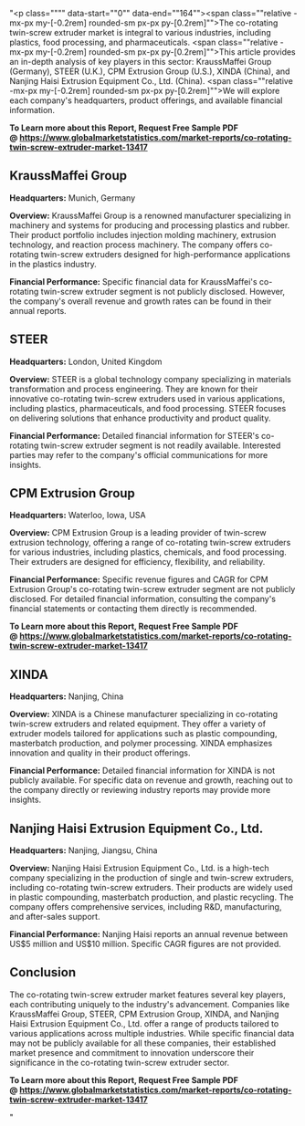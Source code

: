 "<p class="""" data-start=""0"" data-end=""164""><span class=""relative -mx-px my-[-0.2rem] rounded-sm px-px py-[0.2rem]"">The co-rotating twin-screw extruder market is integral to various industries, including plastics, food processing, and pharmaceuticals.</span> <span class=""relative -mx-px my-[-0.2rem] rounded-sm px-px py-[0.2rem]"">This article provides an in-depth analysis of key players in this sector: KraussMaffei Group (Germany), STEER (U.K.), CPM Extrusion Group (U.S.), XINDA (China), and Nanjing Haisi Extrusion Equipment Co., Ltd. (China).</span> <span class=""relative -mx-px my-[-0.2rem] rounded-sm px-px py-[0.2rem]"">We will explore each company's headquarters, product offerings, and available financial information.</span></p>
<p class="""" data-start=""0"" data-end=""164""><strong>To Learn more about this Report, Request Free Sample PDF @&nbsp;<a href=""https://www.globalmarketstatistics.com/market-reports/co-rotating-twin-screw-extruder-market-13417"">https://www.globalmarketstatistics.com/market-reports/co-rotating-twin-screw-extruder-market-13417</a></strong></p>
<h2 class="""" data-start=""166"" data-end=""187"">KraussMaffei Group</h2>
<p class="""" data-start=""189"" data-end=""288""><strong data-start=""189"" data-end=""206"">Headquarters:</strong> <span class=""relative -mx-px my-[-0.2rem] rounded-sm px-px py-[0.2rem]"">Munich, Germany</span></p>
<p class="""" data-start=""290"" data-end=""461""><strong data-start=""290"" data-end=""303"">Overview:</strong> <span class=""relative -mx-px my-[-0.2rem] rounded-sm px-px py-[0.2rem]"">KraussMaffei Group is a renowned manufacturer specializing in machinery and systems for producing and processing plastics and rubber.</span> <span class=""relative -mx-px my-[-0.2rem] rounded-sm px-px py-[0.2rem]"">Their product portfolio includes injection molding machinery, extrusion technology, and reaction process machinery.</span> <span class=""relative -mx-px my-[-0.2rem] rounded-sm px-px py-[0.2rem]"">The company offers co-rotating twin-screw extruders designed for high-performance applications in the plastics industry.</span></p>
<p class="""" data-start=""463"" data-end=""615""><strong data-start=""463"" data-end=""489"">Financial Performance:</strong> <span class=""relative -mx-px my-[-0.2rem] rounded-sm px-px py-[0.2rem]"">Specific financial data for KraussMaffei's co-rotating twin-screw extruder segment is not publicly disclosed.</span> <span class=""relative -mx-px my-[-0.2rem] rounded-sm px-px py-[0.2rem]"">However, the company's overall revenue and growth rates can be found in their annual reports.</span></p>
<h2 class="""" data-start=""617"" data-end=""625"">STEER</h2>
<p class="""" data-start=""627"" data-end=""730""><strong data-start=""627"" data-end=""644"">Headquarters:</strong> <span class=""relative -mx-px my-[-0.2rem] rounded-sm px-px py-[0.2rem]"">London, United Kingdom</span></p>
<p class="""" data-start=""732"" data-end=""911""><strong data-start=""732"" data-end=""745"">Overview:</strong> <span class=""relative -mx-px my-[-0.2rem] rounded-sm px-px py-[0.2rem]"">STEER is a global technology company specializing in materials transformation and process engineering.</span> <span class=""relative -mx-px my-[-0.2rem] rounded-sm px-px py-[0.2rem]"">They are known for their innovative co-rotating twin-screw extruders used in various applications, including plastics, pharmaceuticals, and food processing.</span> <span class=""relative -mx-px my-[-0.2rem] rounded-sm px-px py-[0.2rem]"">STEER focuses on delivering solutions that enhance productivity and product quality.</span></p>
<p class="""" data-start=""913"" data-end=""1065""><strong data-start=""913"" data-end=""939"">Financial Performance:</strong> <span class=""relative -mx-px my-[-0.2rem] rounded-sm px-px py-[0.2rem]"">Detailed financial information for STEER's co-rotating twin-screw extruder segment is not readily available.</span> <span class=""relative -mx-px my-[-0.2rem] rounded-sm px-px py-[0.2rem]"">Interested parties may refer to the company's official communications for more insights.</span></p>
<h2 class="""" data-start=""1067"" data-end=""1089"">CPM Extrusion Group</h2>
<p class="""" data-start=""1091"" data-end=""1194""><strong data-start=""1091"" data-end=""1108"">Headquarters:</strong> <span class=""relative -mx-px my-[-0.2rem] rounded-sm px-px py-[0.2rem]"">Waterloo, Iowa, USA</span></p>
<p class="""" data-start=""1196"" data-end=""1335""><strong data-start=""1196"" data-end=""1209"">Overview:</strong> <span class=""relative -mx-px my-[-0.2rem] rounded-sm px-px py-[0.2rem]"">CPM Extrusion Group is a leading provider of twin-screw extrusion technology, offering a range of co-rotating twin-screw extruders for various industries, including plastics, chemicals, and food processing.</span> <span class=""relative -mx-px my-[-0.2rem] rounded-sm px-px py-[0.2rem]"">Their extruders are designed for efficiency, flexibility, and reliability.</span></p>
<p class="""" data-start=""1337"" data-end=""1489""><strong data-start=""1337"" data-end=""1363"">Financial Performance:</strong> <span class=""relative -mx-px my-[-0.2rem] rounded-sm px-px py-[0.2rem]"">Specific revenue figures and CAGR for CPM Extrusion Group's co-rotating twin-screw extruder segment are not publicly disclosed.</span> <span class=""relative -mx-px my-[-0.2rem] rounded-sm px-px py-[0.2rem]"">For detailed financial information, consulting the company's financial statements or contacting them directly is recommended.</span></p>
<p class="""" data-start=""1337"" data-end=""1489""><strong>To Learn more about this Report, Request Free Sample PDF @&nbsp;<a href=""https://www.globalmarketstatistics.com/market-reports/co-rotating-twin-screw-extruder-market-13417"">https://www.globalmarketstatistics.com/market-reports/co-rotating-twin-screw-extruder-market-13417</a></strong></p>
<h2 class="""" data-start=""1491"" data-end=""1499"">XINDA</h2>
<p class="""" data-start=""1501"" data-end=""1604""><strong data-start=""1501"" data-end=""1518"">Headquarters:</strong> <span class=""relative -mx-px my-[-0.2rem] rounded-sm px-px py-[0.2rem]"">Nanjing, China</span></p>
<p class="""" data-start=""1606"" data-end=""1785""><strong data-start=""1606"" data-end=""1619"">Overview:</strong> <span class=""relative -mx-px my-[-0.2rem] rounded-sm px-px py-[0.2rem]"">XINDA is a Chinese manufacturer specializing in co-rotating twin-screw extruders and related equipment.</span> <span class=""relative -mx-px my-[-0.2rem] rounded-sm px-px py-[0.2rem]"">They offer a variety of extruder models tailored for applications such as plastic compounding, masterbatch production, and polymer processing.</span> <span class=""relative -mx-px my-[-0.2rem] rounded-sm px-px py-[0.2rem]"">XINDA emphasizes innovation and quality in their product offerings.</span></p>
<p class="""" data-start=""1787"" data-end=""1939""><strong data-start=""1787"" data-end=""1813"">Financial Performance:</strong> <span class=""relative -mx-px my-[-0.2rem] rounded-sm px-px py-[0.2rem]"">Detailed financial information for XINDA is not publicly available.</span> <span class=""relative -mx-px my-[-0.2rem] rounded-sm px-px py-[0.2rem]"">For specific data on revenue and growth, reaching out to the company directly or reviewing industry reports may provide more insights.</span></p>
<h2 class="""" data-start=""1941"" data-end=""1987"">Nanjing Haisi Extrusion Equipment Co., Ltd.</h2>
<p class="""" data-start=""1989"" data-end=""2092""><strong data-start=""1989"" data-end=""2006"">Headquarters:</strong> <span class=""relative -mx-px my-[-0.2rem] rounded-sm px-px py-[0.2rem]"">Nanjing, Jiangsu, China</span></p>
<p class="""" data-start=""2094"" data-end=""2313""><strong data-start=""2094"" data-end=""2107"">Overview:</strong> <span class=""relative -mx-px my-[-0.2rem] rounded-sm px-px py-[0.2rem]"">Nanjing Haisi Extrusion Equipment Co., Ltd. is a high-tech company specializing in the production of single and twin-screw extruders, including co-rotating twin-screw extruders.</span> <span class=""relative -mx-px my-[-0.2rem] rounded-sm px-px py-[0.2rem]"">Their products are widely used in plastic compounding, masterbatch production, and plastic recycling.</span> <span class=""relative -mx-px my-[-0.2rem] rounded-sm px-px py-[0.2rem]"">The company offers comprehensive services, including R&amp;D, manufacturing, and after-sales support.</span></p>
<p class="""" data-start=""2315"" data-end=""2507""><strong data-start=""2315"" data-end=""2341"">Financial Performance:</strong> <span class=""relative -mx-px my-[-0.2rem] rounded-sm px-px py-[0.2rem]"">Nanjing Haisi reports an annual revenue between US$5 million and US$10 million.</span> <span class=""relative -mx-px my-[-0.2rem] rounded-sm px-px py-[0.2rem]"">Specific CAGR figures are not provided.</span></p>
<h2 class="""" data-start=""2509"" data-end=""2522"">Conclusion</h2>
<p class="""" data-start=""2524"" data-end=""2689""><span class=""relative -mx-px my-[-0.2rem] rounded-sm px-px py-[0.2rem]"">The co-rotating twin-screw extruder market features several key players, each contributing uniquely to the industry's advancement.</span> <span class=""relative -mx-px my-[-0.2rem] rounded-sm px-px py-[0.2rem]"">Companies like KraussMaffei Group, STEER, CPM Extrusion Group, XINDA, and Nanjing Haisi Extrusion Equipment Co., Ltd. offer a range of products tailored to various applications across multiple industries.</span> <span class=""relative -mx-px my-[-0.2rem] rounded-sm px-px py-[0.2rem]"">While specific financial data may not be publicly available for all these companies, their established market presence and commitment to innovation underscore their significance in the co-rotating twin-screw extruder sector.</span></p>
<p class="""" data-start=""2524"" data-end=""2689""><span class=""relative -mx-px my-[-0.2rem] rounded-sm px-px py-[0.2rem]""><strong>To Learn more about this Report, Request Free Sample PDF @&nbsp;<a href=""https://www.globalmarketstatistics.com/market-reports/co-rotating-twin-screw-extruder-market-13417"">https://www.globalmarketstatistics.com/market-reports/co-rotating-twin-screw-extruder-market-13417</a></strong></span></p>"
